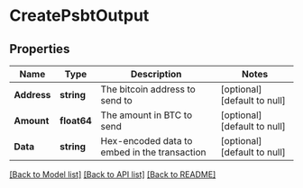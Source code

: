 # CreatePsbtOutput

## Properties
Name | Type | Description | Notes
------------ | ------------- | ------------- | -------------
**Address** | **string** | The bitcoin address to send to | [optional] [default to null]
**Amount** | **float64** | The amount in BTC to send | [optional] [default to null]
**Data** | **string** | Hex-encoded data to embed in the transaction | [optional] [default to null]

[[Back to Model list]](../README.md#documentation-for-models) [[Back to API list]](../README.md#documentation-for-api-endpoints) [[Back to README]](../README.md)

